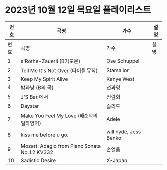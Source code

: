 # 2023년 10월 12일 목요일 플레이리스트

| 번호 | 곡명 | 가수 | 설명 |
|------|------|------|------|
| 번호 | 곡명 | 가수 | 설명 |
| 1 | s'Rothe-Zauerli (B기도문) | Ose Schuppel |  |
| 2 | Tell Me It's Not Over (타이틀 뮤직) | Starsailor |  |
| 3 | Keep My Spirit Alive | Kanye West |  |
| 4 | 밤과낮 (B의 곡) | 선과영 |  |
| 5 | J'S Bar 에서 | 전람회 |  |
| 6 | Daystar | 솔리드 |  |
| 7 | Make You Feel My Love (배순탁의 일타영어) | Adele |  |
| 8 | kiss me before u go. | will hyde, Jess Benko |  |
| 9 | Mozart: Adagio from Piano Sonata No.12 KV332 | 손열음 |  |
| 10 | Sadistic Desire | X-Japan |  |
